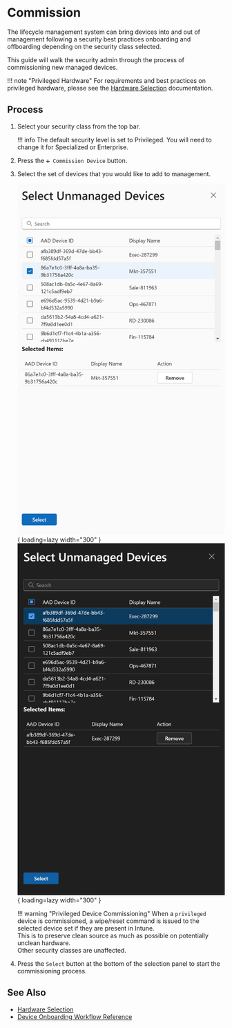# Commission

The lifecycle management system can bring devices into and out of management following a security best practices onboarding and offboarding depending on the security class selected.

This guide will walk the security admin through the process of commissioning new managed devices.

!!! note "Privileged Hardware"
    For requirements and best practices on privileged hardware, please see the [Hardware Selection](../../Reference/Hardware-Selection.md) documentation.

## Process

1. Select your security class from the top bar.

    !!! info
        The default security level is set to Privileged. You will need to change it for Specialized or Enterprise.

2. Press the `➕ Commission Device` button.

3. Select the set of devices that you would like to add to management.

    ![Screenshot of the unmanaged devices picker with a single device selected.](../../../../assets/Images/Screenshots/Select-Unmanaged-Device-Light.png#only-light){ loading=lazy width="300" }
    ![Screenshot of the unmanaged devices picker with a single device selected.](../../../../assets/Images/Screenshots/Select-Unmanaged-Device-Dark.png#only-dark){ loading=lazy width="300" }

    !!! warning "Privileged Device Commissioning"
        When a `privileged` device is commissioned, a wipe/reset command is issued to the selected device set if they are present in Intune.  
        This is to preserve clean source as much as possible on potentially unclean hardware.  
        Other security classes are unaffected.

4. Press the `Select` button at the bottom of the selection panel to start the commissioning process.

## See Also

- [Hardware Selection](../../Reference/Hardware-Selection.md)
- [Device Onboarding Workflow Reference](../../Reference/Diagrams/Device-Commission.md)
